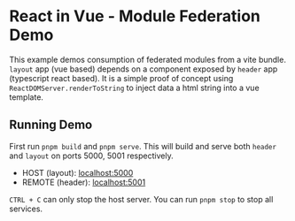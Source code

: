 # React in Vue - Module Federation Demo

This example demos consumption of federated modules from a vite bundle. `layout` app (vue based) depends on a component exposed by `header` app (typescript react based). It is a simple proof of concept using `ReactDOMServer.renderToString` to inject data a html string into a vue template.

## Running Demo

First  run `pnpm build` and `pnpm serve`. This will build and serve both `header` and `layout` on ports 5000, 5001 respectively.

- HOST (layout): [localhost:5000](http://localhost:5000/)
- REMOTE (header): [localhost:5001](http://localhost:5001/)

`CTRL + C` can only stop the host server. You can run `pnpm stop` to stop all services.
